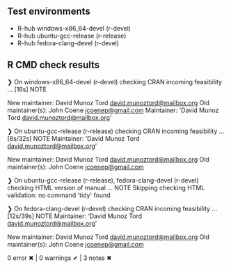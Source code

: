 ## Test environments
- R-hub windows-x86_64-devel (r-devel)
- R-hub ubuntu-gcc-release (r-release)
- R-hub fedora-clang-devel (r-devel)

## R CMD check results

❯ On windows-x86_64-devel (r-devel)
  checking CRAN incoming feasibility ... [16s] NOTE
  
  New maintainer:
    David Munoz Tord <david.munoztord@mailbox.org>
  Old maintainer(s):
    John Coene <jcoenep@gmail.com>
  Maintainer: 'David Munoz Tord <david.munoztord@mailbox.org>'

❯ On ubuntu-gcc-release (r-release)
  checking CRAN incoming feasibility ... [8s/32s] NOTE
  Maintainer: ‘David Munoz Tord <david.munoztord@mailbox.org>’
  
  New maintainer:
    David Munoz Tord <david.munoztord@mailbox.org>
  Old maintainer(s):
    John Coene <jcoenep@gmail.com>

❯ On ubuntu-gcc-release (r-release), fedora-clang-devel (r-devel)
  checking HTML version of manual ... NOTE
  Skipping checking HTML validation: no command 'tidy' found

❯ On fedora-clang-devel (r-devel)
  checking CRAN incoming feasibility ... [12s/39s] NOTE
  Maintainer: ‘David Munoz Tord <david.munoztord@mailbox.org>’
  
  New maintainer:
    David Munoz Tord <david.munoztord@mailbox.org>
  Old maintainer(s):
    John Coene <jcoenep@gmail.com>

0 error ✖ | 0 warnings ✔ | 3 notes ✖